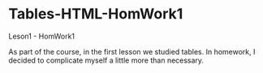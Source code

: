 # Tables-HTML-HomWork1
Leson1 - HomWork1


As part of the course, in the first lesson we studied tables. 
In homework, I decided to complicate myself a little more than necessary.


